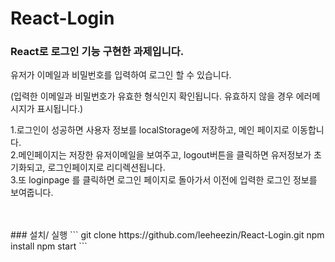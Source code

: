 # React-Login

### React로 로그인 기능 구현한 과제입니다.

유저가 이메일과 비밀번호를 입력하여 로그인 할 수 있습니다.

(입력한 이메일과 비밀번호가 유효한 형식인지 확인됩니다. 유효하지 않을 경우 에러메시지가 표시됩니다.)

1.로그인이 성공하면 사용자 정보를 localStorage에 저장하고, 메인 페이지로 이동합니다. 
<br>
2.메인페이지는 저장한 유저이메일을 보여주고, logout버튼을 클릭하면 유저정보가 초기화되고, 로그인페이지로 리디렉션됩니다.
<br>
3.또 loginpage 를 클릭하면 로그인 페이지로 돌아가서 이전에 입력한 로그인 정보를 보여줍니다.


<br>
<br>
### 설치/ 실행
```
git clone https://github.com/leeheezin/React-Login.git
npm install
npm start
```